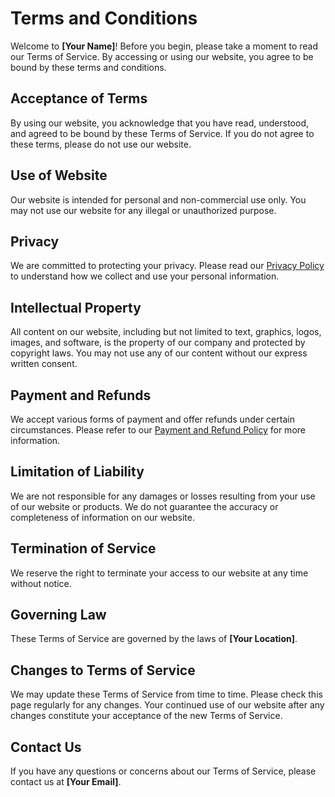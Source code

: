 # Terms and Conditions

Welcome to **[Your Name]**! Before you begin, please take a moment to read our Terms of Service. By accessing or using our website, you agree to be bound by these terms and conditions.

## Acceptance of Terms

By using our website, you acknowledge that you have read, understood, and agreed to be bound by these Terms of Service. If you do not agree to these terms, please do not use our website.

## Use of Website

Our website is intended for personal and non-commercial use only. You may not use our website for any illegal or unauthorized purpose.

## Privacy

We are committed to protecting your privacy. Please read our [Privacy Policy](#) to understand how we collect and use your personal information.

## Intellectual Property

All content on our website, including but not limited to text, graphics, logos, images, and software, is the property of our company and protected by copyright laws. You may not use any of our content without our express written consent.

## Payment and Refunds

We accept various forms of payment and offer refunds under certain circumstances. Please refer to our [Payment and Refund Policy](#) for more information.

## Limitation of Liability

We are not responsible for any damages or losses resulting from your use of our website or products. We do not guarantee the accuracy or completeness of information on our website.

## Termination of Service

We reserve the right to terminate your access to our website at any time without notice.

## Governing Law

These Terms of Service are governed by the laws of **[Your Location]**.

## Changes to Terms of Service

We may update these Terms of Service from time to time. Please check this page regularly for any changes. Your continued use of our website after any changes constitute your acceptance of the new Terms of Service.

## Contact Us

If you have any questions or concerns about our Terms of Service, please contact us at **[Your Email]**.
